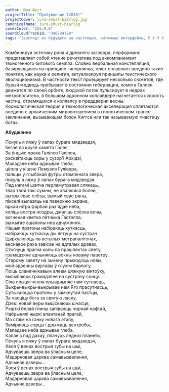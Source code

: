 ```yaml
---
author: Юра Шуст
projectTitle: "Пробуждение (2010)"
projectCover: jura-shust-biarlog.jpg
canonicalName: jura-shust-biarlog
coverColor: "255,0,0"
soundcloudTrackId: "348734729"
tags: "(взгляд) из будущего на настоящее, интимные интерфейсы, У У У У У У У У У У У У У У У У У УУУ, желание, контингентность"
---
```


Комбинируя эстетику рэпа и древнего заговора, перформанс представляет собой чтение речитатива под аккомпанемент техногенного битового семпла. Словно вербальная констелляция, базирующаяся на принципе гиперлинка, текст сплавляет воедино такие понятия, как наука и религия, актуализируя принципы теистического эволюционизма. В частности текст проецирует несколько сюжетов, где бурый медведь пребывает в состоянии гибернации, комета Галлея движется по своей орбите, людской поток пульсирует в недрах метрополитена, в большом адронном коллайдере нагнетается скорость частиц, стремящихся к коллапсу в преддверии весны.
Космологическая теория и технологическая акселерация сплетаются воедино с архаическим мировоззрением в гипнотическом трансе заклинания, вызывающем бозон Хиггса или так называемую «частицу бога».

**Абуджэнне**

Покуль я ляжу ў лапах бурага мядзведзя,  
бегае па крузе камета Галея,  
За ўнцыю праха Галілео Галілея,  
расквітаюць зоры у сузор'і Архідэі,  
Маладзее неба аджывае глеба,  
цёпла у кішэні Лемуэля Гулівера,  
пальцы у глыбокай футры стомленага звера,  
покуль я ляжу ў лапах бурага мядзведзя.  
Пад нагамі шэпча перламутравая слякаць,  
твар твой такі сумны, не хвалюйся болей,  
вытры свае слёзы, вымый свае раны,  
пікселі вылазяць на паверхню экрана,  
яркай нітра фарбай раз'ядае неба,  
коліць востра ноздры, джаліць слёзна вочы,  
вогненая кветка лётчыка Гастэлла,  
выжыгае ашалоны неа адчужэння.  
Нашыя пратоны набіраюць хуткасць,  
набіраюць хуткасць ды лятуць на сустрач  
Цыркулююць па астылых метрапалітэнах,  
веснавое рэха завісае на адталых дрэвах,  
Стогнуць прагна колы па прашпектах свету,  
грамадзяне адчыняюць вокны новаму паветру,  
Старому завету на зьмену прыходзіць новы,  
мой адвечны вартавы ў глухім бярлогу,  
Поіць сланечнікавым алеем цяжкую вінтоўку,  
высыпаюць грамадзяне на сустрэчу сонцу.  
Сіла прыцягнення прыадчыняе нам сутнасць,  
Выкры-выкры-выкрывае нам Яго прасутнасць,  
Сутыкаюцца пратоны у замкнутай пастцы,  
За часціцу бога за святую ласку,  
Дзеці новай веры выціскаюць шчасце,  
Рэшткі белай глины запіваюць чорнай нафтай,  
Набрынялі ныркі апантанай прагай,  
Ма стаім на ганку новага этапу,  
Заміраюць сэрцы і дрыжаць вантробы,  
Маладзее неба аджывае глеба,  
Капае з пад дахаў, плачуць леднікі планеты,  
Покуль я ляжу ў лапах бурага мядзведзя,  
Хвоя ў венах вострыя зубы на шыі,  
Адчуваешь звера ва ўласным целе,  
Мадэрновая царква самавызвалення,  
Адчыняе дзверы…  
Хвоя ў венах вострыя зубы на шыі,  
Адчуваешь звера ва ўласным целе,  
Мадэрновая царква самавызвалення,  
Адчыняе дзверы…
